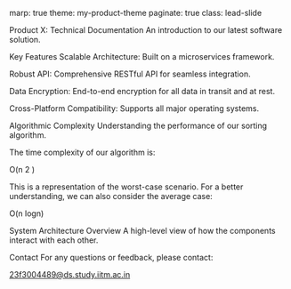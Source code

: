 marp: true theme: my-product-theme paginate: true class: lead-slide
<!-- My custom theme -->

<style>
@import url('https://www.google.com/search?q=https://fonts.googleapis.com/css2%3Ffamily%3DRoboto:wght%40400%3B700%26display%3Dswap');

:root {
--color-primary: #007BFF;
--color-secondary: #6c757d;
--color-background: #f8f9fa;
--color-text: #212529;
}

section {
font-family: 'Roboto', sans-serif;
color: var(--color-text);
background-color: var(--color-background);
}

h1, h2, h3 {
color: var(--color-primary);
text-align: center;
}

.lead-slide h1 {
font-size: 3rem;
font-weight: 700;
text-transform: uppercase;
}

.lead-slide p {
font-size: 1.25rem;
color: var(--color-secondary);
}

footer {
text-align: center;
font-size: 0.8rem;
color: var(--color-secondary);
}
</style>

Product X: Technical Documentation
An introduction to our latest software solution.

Key Features
Scalable Architecture: Built on a microservices framework.

Robust API: Comprehensive RESTful API for seamless integration.

Data Encryption: End-to-end encryption for all data in transit and at rest.

Cross-Platform Compatibility: Supports all major operating systems.

<!-- _class: my-custom-slide -->

<style scoped>
.my-custom-slide h2 {
color: #343a40;
}
</style>

Algorithmic Complexity
Understanding the performance of our sorting algorithm.

The time complexity of our algorithm is:

O(n 
2
 )

This is a representation of the worst-case scenario. For a better understanding, we can also consider the average case:

O(n
logn)

<!-- _class: background-slide -->

<style scoped>
.background-slide {
background-image: url('https://www.google.com/search?q=https://images.unsplash.com/photo-1510511459019-5173001fcd7b');
background-size: cover;
background-position: center;
}
</style>

System Architecture Overview
A high-level view of how the components interact with each other.

Contact
For any questions or feedback, please contact:

23f3004489@ds.study.iitm.ac.in
